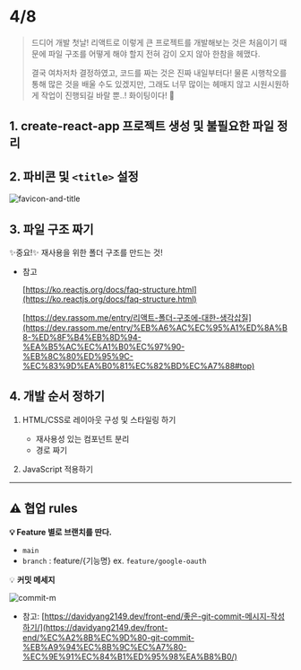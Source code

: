 # 4/8

> 드디어 개발 첫날! 리액트로 이렇게 큰 프로젝트를 개발해보는 것은 처음이기 때문에 파일 구조를 어떻게 해야 할지 전혀 감이 오지 않아 한참을 헤맸다.
>
> 결국 여차저차 결정하였고, 코드를 짜는 것은 진짜 내일부터다! 물론 시행착오를 통해 많은 것을 배울 수도 있겠지만, 그래도 너무 많이는 헤매지 않고 시원시원하게 작업이 진행되길 바랄 뿐..! 화이팅이다! 💪

## 1. create-react-app 프로젝트 생성 및 불필요한 파일 정리

## 2. 파비콘 및 `<title>` 설정

![favicon-and-title](https://user-images.githubusercontent.com/65386533/114039569-d1bd0a00-98bd-11eb-8ee6-8f2e9fc46bab.PNG)

## 3. 파일 구조 짜기

✨중요!✨ 재사용을 위한 폴더 구조를 만드는 것!

- 참고

  [https://ko.reactjs.org/docs/faq-structure.html](https://ko.reactjs.org/docs/faq-structure.html)

  [https://dev.rassom.me/entry/리액트-폴더-구조에-대한-생각삽질](https://dev.rassom.me/entry/%EB%A6%AC%EC%95%A1%ED%8A%B8-%ED%8F%B4%EB%8D%94-%EA%B5%AC%EC%A1%B0%EC%97%90-%EB%8C%80%ED%95%9C-%EC%83%9D%EA%B0%81%EC%82%BD%EC%A7%88#top)

## 4. 개발 순서 정하기

1. HTML/CSS로 레이아웃 구성 및 스타일링 하기

   - 재사용성 있는 컴포넌트 분리
   - 경로 짜기

2. JavaScript 적용하기

---

## ⚠️ **협업 rules**

**💡 Feature 별로 브랜치를 딴다.**

- `main`
- `branch` : feature/{기능명} ex. `feature/google-oauth`

💡 **커밋 메세지**

![commit-m](https://user-images.githubusercontent.com/65386533/114039830-0a5ce380-98be-11eb-892c-3a5607a08224.png)

- 참고: [https://davidyang2149.dev/front-end/좋은-git-commit-메시지-작성하기/](https://davidyang2149.dev/front-end/%EC%A2%8B%EC%9D%80-git-commit-%EB%A9%94%EC%8B%9C%EC%A7%80-%EC%9E%91%EC%84%B1%ED%95%98%EA%B8%B0/)
